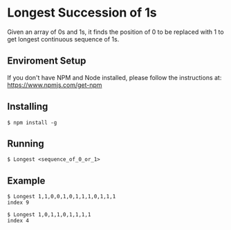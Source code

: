 # Longest Succession of 1s
Given an array of 0s and 1s, it finds the position of 0 to be replaced with 1 to get longest continuous sequence of 1s.

## Enviroment Setup
If you don't have NPM and Node installed, please follow the instructions at:
https://www.npmjs.com/get-npm

## Installing
```
$ npm install -g
```

## Running
```
$ Longest <sequence_of_0_or_1>
```

## Example
```
$ Longest 1,1,0,0,1,0,1,1,1,0,1,1,1
index 9

$ Longest 1,0,1,1,0,1,1,1,1
index 4
```

